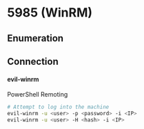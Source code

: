 # 5985 (WinRM)

## Enumeration

## Connection

#### evil-winrm

PowerShell Remoting

```bash
# Attempt to log into the machine
evil-winrm -u <user> -p <password> -i <IP>
evil-winrm -u <user> -H <hash> -i <IP>
```
